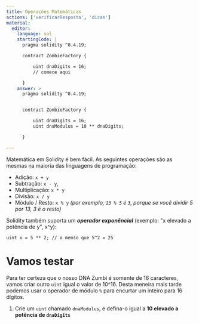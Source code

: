 ```yaml
---
title: Operações Matemáticas
actions: ['verificarResposta', 'dicas']
material:
  editor:
    language: sol
    startingCode: |
      pragma solidity ^0.4.19;

      contract ZombieFactory {

          uint dnaDigits = 16;
          // comece aqui

      }
    answer: >
      pragma solidity ^0.4.19;


      contract ZombieFactory {

          uint dnaDigits = 16;
          uint dnaModulus = 10 ** dnaDigits;

      }

---
```


Matemática em Solidity é bem fácil. As seguintes operações são as mesmas na maioria das linguagens de programação:

* Adição: `x + y`
* Subtração: `x - y`,
* Multiplicação: `x * y`
* Divisão: `x / y`
* Módulo / Resto: `x % y` _(por exemplo, `13 % 5` é `3`, porque se você dividir 5 por 13, 3 é o resto)_

Solidity também suporta um **_operador exponêncial_** (exemplo: "x elevado a potência de y", x^y):

```
uint x = 5 ** 2; // o memso que 5^2 = 25
```

# Vamos testar

Para ter certeza que o nosso DNA Zumbi é somente de 16 caracteres, vamos criar outro `uint` igual o valor de 10^16. Desta meneira mais tarde podemos usar o operador de módulo `%` para encurtar um inteiro para 16 dígitos.

1. Crie um `uint` chamado `dnaModulus`, e defina-o igual a **10 elevado a potência de `dnaDigits`**
